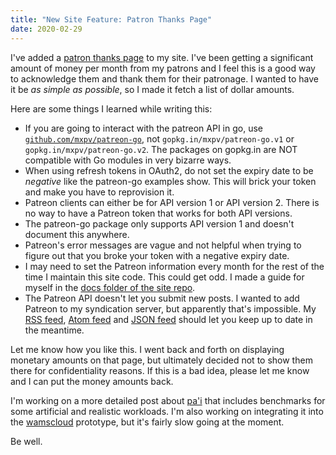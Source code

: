 ```yaml
---
title: "New Site Feature: Patron Thanks Page"
date: 2020-02-29
---
```


I've added a [patron thanks page](/patrons) to my site. I've been getting a
significant amount of money per month from my patrons and I feel this is a good
way to acknowledge them and thank them for their patronage. I wanted to have it
be _as simple as possible_, so I made it fetch a list of dollar amounts.

Here are some things I learned while writing this:

- If you are going to interact with the patreon API in go, use
  [`github.com/mxpv/patreon-go`][patreongo], not `gopkg.in/mxpv/patreon-go.v1`
  or `gopkg.in/mxpv/patreon-go.v2`. The packages on gopkg.in are NOT compatible
  with Go modules in very bizarre ways.
- When using refresh tokens in OAuth2, do not set the expiry date to be
  _negative_ like the patreon-go examples show. This will brick your token and
  make you have to reprovision it.
- Patreon clients can either be for API version 1 or API version 2. There is no
  way to have a Patreon token that works for both API versions.
- The patreon-go package only supports API version 1 and doesn't document this
  anywhere.
- Patreon's error messages are vague and not helpful when trying to figure out
  that you broke your token with a negative expiry date.
- I may need to set the Patreon information every month for the rest of the time
  I maintain this site code. This could get odd. I made a guide for myself in
  the [docs folder of the site repo][docsfolder].
- The Patreon API doesn't let you submit new posts. I wanted to add Patreon to
  my syndication server, but apparently that's impossible. My [RSS
  feed](/blog.rss), [Atom feed](/blog.atom) and [JSON feed](/blog.json) should
  let you keep up to date in the meantime.

Let me know how you like this. I went back and forth on displaying monetary
amounts on that page, but ultimately decided not to show them there for
confidentiality reasons. If this is a bad idea, please let me know and I can put
the money amounts back.

I'm working on a more detailed post about [pa'i][pahi] that includes benchmarks
for some artificial and realistic workloads. I'm also working on integrating it
into the [wamscloud][wasmcloud] prototype, but it's fairly slow going at the
moment.

Be well.

[patreongo]: https://github.com/mxpv/patreon-go
[docsfolder]: https://github.com/Xe/site/tree/master/docs
[pahi]: https://github.com/Xe/pahi
[wasmcloud]: https://tulpa.dev/within/wasmcloud

